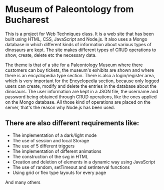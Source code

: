 # Museum of Paleontology from Bucharest
This is a project for Web Techniques class. It is a web site that has been built using HTML, CSS, JavaScript and Node.js. It also uses a Mongo database in which different kinds of information about various types of dinosaurs are kept. The site makes different types of CRUD operations to show, create, delete etc the necessary data.

The theme is that of a site for a Paleontology Museum where there customers can buy tickets, the museum's exhibits are shown and where there is an encyclopedia type section. There is also a login/register area, which is very important for the Encyclopedia section, because only logged users can create, modify and delete the entries in the database about the dinosaurs. The user information are kept in a JSON file, the username and password being obtained through CRUD operations, like the ones applied on the Mongo database. All those kind of operations are placed on the server, that's the reason why Node.js has been used.

## There are also different requirements like:
- The implementation of a dark/light mode
- The use of session and local Storage
- The use of 5 different triggers
- The implementation of different animations
- The construction of the svg in HTML
- Creation and deletion of elements in a dynamic way using JavaScript
- The use of random, setTimeout and setInterval functions
- Using grid or flex type layouts for every page

And many others
